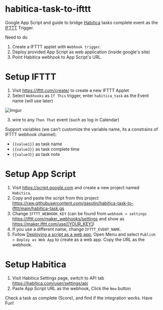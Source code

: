 # habitica-task-to-ifttt
Google App Script and guide to bridge [Habitica](https://habitica.com/) tasks complete event as the [IFTTT](https://ifttt.com/) Trigger.

Need to do

1. Create a IFTTT applet with `Webhook trigger`.
2. Deploy provided App Script as web application (inside google's site)
3. Point Habitica webhook to App Script's URL.

# Setup IFTTT

1. Visit https://ifttt.com/create/ to create a new IFTTT Applet
2. Select `Webhooks` as `If This` trigger, enter `habitica_task` as the Event name (will use later)

![Imgur](https://i.imgur.com/QeUaNFg.png)

3. wire to any `Then That` event (such as log in Calendar)

Support variables (we can't customize the variable name, its a constrains of IFTTT webhook channel):

- `{{value1}}` as task name
- `{{value2}}` as task complete time
- `{{value3}}` as task note

# Setup App Script

1. Visit https://script.google.com and create a new project named `Habitica`.
2. Copy and paste the script from this project https://raw.githubusercontent.com/gasolin/habitica-task-to-ifttt/main/habitica-task.gs
3. Change `IFTTT_WEBHOOK_KEY` (can be found from `webhook > settings` https://ifttt.com/maker_webhooks/settings and show as https://maker.ifttt.com/use/[YOUR_KEY])
4. If you use a different name, change `IFTTT_EVENT_NAME`.
5. Follow [Deploying a script as a web app](https://developers.google.com/apps-script/guides/web#deploying_a_script_as_a_web_app), Open Menu and select `Publish > Deploy as Web App` to create as a web app. Copy the URL as the webhook.


# Setup Habitica

1. Visit Habitica Settings page, switch to API tab https://habitica.com/user/settings/api 
2. Paste App Script URL as the webhook, Click the `New` button

Check a task as complete (Score), and find if the integration works.
Have Fun!

